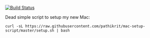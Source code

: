 [![Build Status](https://travis-ci.org/pathikrit/mac-setup-script.svg?branch=master)](https://travis-ci.org/pathikrit/mac-setup-script)

Dead simple script to setup my new Mac:
```shell
curl -sL https://raw.githubusercontent.com/pathikrit/mac-setup-script/master/setup.sh | bash
```
